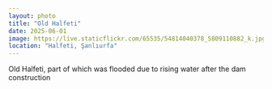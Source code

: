 ```yaml
---
layout: photo
title: "Old Halfeti"
date: 2025-06-01
image: https://live.staticflickr.com/65535/54814040378_5809110882_k.jpg
location: "Halfeti, Şanlıurfa"
---
```

Old Halfeti, part of which was flooded due to rising water after the dam construction
